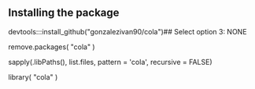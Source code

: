 ## Installing the package
 
devtools:::install_github("gonzalezivan90/cola")## Select option 3: NONE

remove.packages( "cola" )

sapply(.libPaths(), list.files, pattern = 'cola', recursive = FALSE)


library( "cola" )


